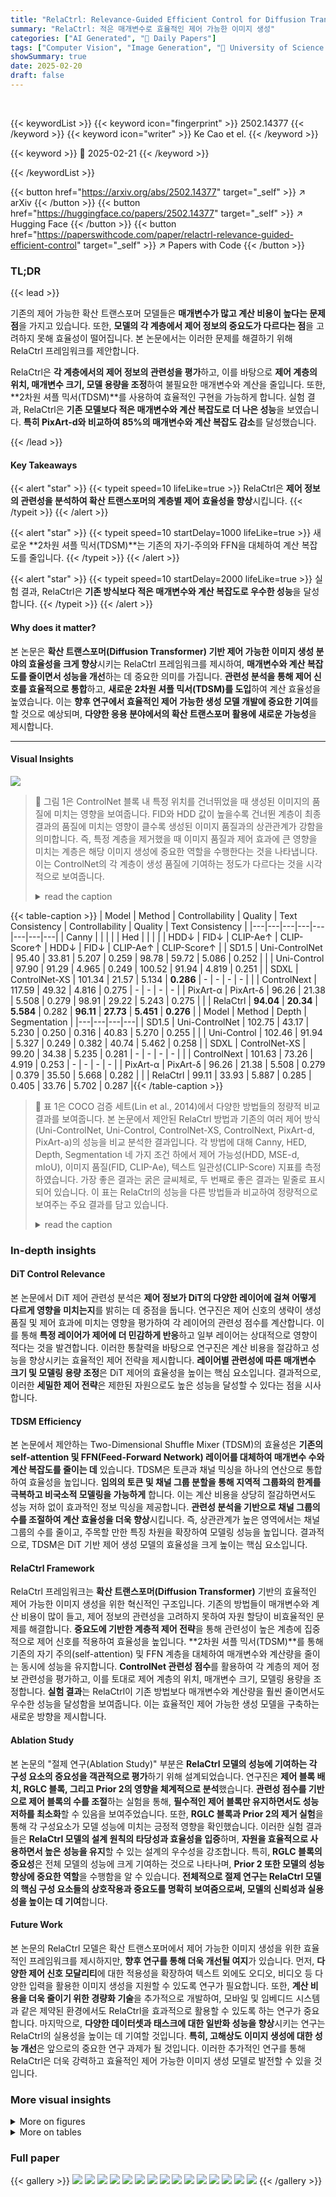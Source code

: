 ```yaml
---
title: "RelaCtrl: Relevance-Guided Efficient Control for Diffusion Transformers"
summary: "RelaCtrl: 적은 매개변수로 효율적인 제어 가능한 이미지 생성"
categories: ["AI Generated", "🤗 Daily Papers"]
tags: ["Computer Vision", "Image Generation", "🏢 University of Science and Technology of China",]
showSummary: true
date: 2025-02-20
draft: false
---
```


<br>

{{< keywordList >}}
{{< keyword icon="fingerprint" >}} 2502.14377 {{< /keyword >}}
{{< keyword icon="writer" >}} Ke Cao et el. {{< /keyword >}}
 
{{< keyword >}} 🤗 2025-02-21 {{< /keyword >}}
 
{{< /keywordList >}}

{{< button href="https://arxiv.org/abs/2502.14377" target="_self" >}}
↗ arXiv
{{< /button >}}
{{< button href="https://huggingface.co/papers/2502.14377" target="_self" >}}
↗ Hugging Face
{{< /button >}}
{{< button href="https://paperswithcode.com/paper/relactrl-relevance-guided-efficient-control" target="_self" >}}
↗ Papers with Code
{{< /button >}}




### TL;DR


{{< lead >}}

기존의 제어 가능한 확산 트랜스포머 모델들은 **매개변수가 많고 계산 비용이 높다는 문제점**을 가지고 있습니다. 또한, **모델의 각 계층에서 제어 정보의 중요도가 다르다는 점**을 고려하지 못해 효율성이 떨어집니다.  본 논문에서는 이러한 문제를 해결하기 위해 RelaCtrl 프레임워크를 제안합니다. 



RelaCtrl은 **각 계층에서의 제어 정보의 관련성을 평가**하고, 이를 바탕으로 **제어 계층의 위치, 매개변수 크기, 모델 용량을 조정**하여 불필요한 매개변수와 계산을 줄입니다. 또한, **2차원 셔플 믹서(TDSM)**를 사용하여 효율적인 구현을 가능하게 합니다. 실험 결과, RelaCtrl은 **기존 모델보다 적은 매개변수와 계산 복잡도로 더 나은 성능**을 보였습니다.  **특히 PixArt-d와 비교하여 85%의 매개변수와 계산 복잡도 감소**를 달성했습니다.

{{< /lead >}}


#### Key Takeaways

{{< alert "star" >}}
{{< typeit speed=10 lifeLike=true >}} RelaCtrl은 **제어 정보의 관련성을 분석하여 확산 트랜스포머의 계층별 제어 효율성을 향상**시킵니다. {{< /typeit >}}
{{< /alert >}}

{{< alert "star" >}}
{{< typeit speed=10 startDelay=1000 lifeLike=true >}} 새로운 **2차원 셔플 믹서(TDSM)**는 기존의 자기-주의와 FFN을 대체하여 계산 복잡도를 줄입니다. {{< /typeit >}}
{{< /alert >}}

{{< alert "star" >}}
{{< typeit speed=10 startDelay=2000 lifeLike=true >}} 실험 결과, RelaCtrl은 **기존 방식보다 적은 매개변수와 계산 복잡도로 우수한 성능**을 달성합니다. {{< /typeit >}}
{{< /alert >}}

#### Why does it matter?
본 논문은 **확산 트랜스포머(Diffusion Transformer) 기반 제어 가능한 이미지 생성 분야의 효율성을 크게 향상**시키는 RelaCtrl 프레임워크를 제시하여, **매개변수와 계산 복잡도를 줄이면서 성능을 개선**하는 데 중요한 의미를 가집니다.  **관련성 분석을 통해 제어 신호를 효율적으로 통합**하고, **새로운 2차원 셔플 믹서(TDSM)를 도입**하여 계산 효율성을 높였습니다. 이는 **향후 연구에서 효율적인 제어 가능한 생성 모델 개발에 중요한 기여**를 할 것으로 예상되며, **다양한 응용 분야에서의 확산 트랜스포머 활용에 새로운 가능성**을 제시합니다.

------
#### Visual Insights



![](https://arxiv.org/html/2502.14377/extracted/6219154/images/intro_fidandhdd.jpg)

> 🔼 그림 1은 ControlNet 블록 내 특정 위치를 건너뛰었을 때 생성된 이미지의 품질에 미치는 영향을 보여줍니다. FID와 HDD 값이 높을수록 건너뛴 계층이 최종 결과의 품질에 미치는 영향이 클수록 생성된 이미지 품질과의 상관관계가 강함을 의미합니다.  즉, 특정 계층을 제거했을 때 이미지 품질과 제어 효과에 큰 영향을 미치는 계층은 해당 이미지 생성에 중요한 역할을 수행한다는 것을 나타냅니다. 이는 ControlNet의 각 계층이 생성 품질에 기여하는 정도가 다르다는 것을 시각적으로 보여줍니다.  
> <details>
> <summary>read the caption</summary>
> Figure 1: Effect of skipping a specific position within the ControlNet block on the quality of the generated image. Higher FID and HDD indicate a more significant impact of the skipped layer on the quality of the final results, reflecting a stronger correlation with the generated image quality.
> </details>





{{< table-caption >}}
| Model | Method | Controllability | Quality | Text Consistency | Controllability | Quality | Text Consistency |
|---|---|---|---|---|---|---|---| 
| Canny |  |  |  |  | Hed |  |  |  |
| HDD↓ | FID↓ | CLIP-Ae↑ | CLIP-Score↑ | HDD↓ | FID↓ | CLIP-Ae↑ | CLIP-Score↑ |
| SD1.5 | Uni-ControlNet | 95.40 | 33.81 | 5.207 | 0.259 | 98.78 | 59.72 | 5.086 | 0.252 |
|  | Uni-Control | 97.90 | 91.29 | 4.965 | 0.249 | 100.52 | 91.94 | 4.819 | 0.251 |
| SDXL | ControlNet-XS | 101.34 | 21.57 | 5.134 | **0.286** | - | - | - | - |
|  | ControlNext | 117.59 | 49.32 | 4.816 | 0.275 | - | - | - | - |
| PixArt-α | PixArt-δ | 96.26 | 21.38 | 5.508 | 0.279 | 98.91 | 29.22 | 5.243 | 0.275 |
|  | RelaCtrl | **94.04** | **20.34** | **5.584** | 0.282 | **96.11** | **27.73** | **5.451** | **0.276** |
| Model | Method | Depth | Segmentation |
|---|---|---|---| 
| SD1.5 | Uni-ControlNet | 102.75 | 43.17 | 5.230 | 0.250 | 0.316 | 40.83 | 5.270 | 0.255 |
|  | Uni-Control | 102.46 | 91.94 | 5.327 | 0.249 | 0.382 | 40.74 | 5.462 | 0.258 |
| SDXL | ControlNet-XS | 99.20 | 34.38 | 5.235 | 0.281 | - | - | - | - |
|  | ControlNext | 101.63 | 73.26 | 4.919 | 0.253 | - | - | - | - |
| PixArt-α | PixArt-δ | 96.26 | 21.38 | 5.508 | 0.279 | 0.379 | 35.50 | 5.668 | 0.282 |
|  | RelaCtrl | 99.11 | 33.93 | 5.887 | 0.285 | 0.405 | 33.76 | 5.702 | 0.287 |{{< /table-caption >}}

> 🔼 표 1은 COCO 검증 세트(Lin et al., 2014)에서 다양한 방법들의 정량적 비교 결과를 보여줍니다.  본 논문에서 제안된 RelaCtrl 방법과 기존의 여러 제어 방식(Uni-ControlNet, Uni-Control, ControlNet-XS, ControlNext, PixArt-d, PixArt-a)의 성능을 비교 분석한 결과입니다.  각 방법에 대해 Canny, HED, Depth, Segmentation 네 가지 조건 하에서 제어 가능성(HDD, MSE-d, mIoU), 이미지 품질(FID, CLIP-Ae), 텍스트 일관성(CLIP-Score) 지표를 측정하였습니다.  가장 좋은 결과는 굵은 글씨체로, 두 번째로 좋은 결과는 밑줄로 표시되어 있습니다. 이 표는 RelaCtrl의 성능을 다른 방법들과 비교하여 정량적으로 보여주는 주요 결과를 담고 있습니다.
> <details>
> <summary>read the caption</summary>
> Table 1: Quantitative comparisons of different methods on the COCO validation set (Lin et al., 2014). The best results are highlighted in bold, while the second-best results are marked with underline.
> </details>





### In-depth insights


#### DiT Control Relevance
본 논문에서 DiT 제어 관련성 분석은 **제어 정보가 DiT의 다양한 레이어에 걸쳐 어떻게 다르게 영향을 미치는지**를 밝히는 데 중점을 둡니다.  연구진은 제어 신호의 생략이 생성 품질 및 제어 효과에 미치는 영향을 평가하여 각 레이어의 관련성 점수를 계산합니다. 이를 통해 **특정 레이어가 제어에 더 민감하게 반응**하고 일부 레이어는 상대적으로 영향이 적다는 것을 발견합니다. 이러한 통찰력을 바탕으로 연구진은 계산 비용을 절감하고 성능을 향상시키는 효율적인 제어 전략을 제시합니다.  **레이어별 관련성에 따른 매개변수 크기 및 모델링 용량 조정**은 DiT 제어의 효율성을 높이는 핵심 요소입니다.  결과적으로, 이러한 **세밀한 제어 전략**은 제한된 자원으로도 높은 성능을 달성할 수 있다는 점을 시사합니다.

#### TDSM Efficiency
본 논문에서 제안하는 Two-Dimensional Shuffle Mixer (TDSM)의 효율성은 **기존의 self-attention 및 FFN(Feed-Forward Network) 레이어를 대체하여 매개변수 수와 계산 복잡도를 줄이는 데** 있습니다.  TDSM은 토큰과 채널 믹싱을 하나의 연산으로 통합하여 효율성을 높입니다.  **임의의 토큰 및 채널 그룹 분할을 통해 지역적 그룹화의 한계를 극복하고 비국소적 모델링을 가능하게** 합니다.  이는 계산 비용을 상당히 절감하면서도 성능 저하 없이 효과적인 정보 믹싱을 제공합니다.  **관련성 분석을 기반으로 채널 그룹의 수를 조절하여 계산 효율성을 더욱 향상**시킵니다.  즉, 상관관계가 높은 영역에서는 채널 그룹의 수를 줄이고, 주목할 만한 특징 차원을 확장하여 모델링 성능을 높입니다.  결과적으로, TDSM은 DiT 기반 제어 생성 모델의 효율성을 크게 높이는 핵심 요소입니다.

#### RelaCtrl Framework
RelaCtrl 프레임워크는 **확산 트랜스포머(Diffusion Transformer)** 기반의 효율적인 제어 가능한 이미지 생성을 위한 혁신적인 구조입니다. 기존의 방법들이 매개변수와 계산 비용이 많이 들고, 제어 정보의 관련성을 고려하지 못하여 자원 할당이 비효율적인 문제를 해결합니다. **중요도에 기반한 계층적 제어 전략**을 통해 관련성이 높은 계층에 집중적으로 제어 신호를 적용하여 효율성을 높입니다.  **2차원 셔플 믹서(TDSM)**를 통해 기존의 자기 주의(self-attention) 및 FFN 계층을 대체하여 매개변수와 계산량을 줄이는 동시에 성능을 유지합니다.  **ControlNet 관련성 점수**를 활용하여 각 계층의 제어 정보 관련성을 평가하고, 이를 토대로 제어 계층의 위치, 매개변수 크기, 모델링 용량을 조정합니다.  **실험 결과**는 RelaCtrl이 기존 방법보다 매개변수와 계산량을 훨씬 줄이면서도 우수한 성능을 달성함을 보여줍니다. 이는 효율적인 제어 가능한 생성 모델을 구축하는 새로운 방향을 제시합니다.

#### Ablation Study
본 논문의 "절제 연구(Ablation Study)" 부분은 **RelaCtrl 모델의 성능에 기여하는 각 구성 요소의 중요성을 객관적으로 평가**하기 위해 설계되었습니다.  연구진은 **제어 블록 배치, RGLC 블록, 그리고 Prior 2의 영향을 체계적으로 분석**했습니다.  **관련성 점수를 기반으로 제어 블록의 수를 조절**하는 실험을 통해, **필수적인 제어 블록만 유지하면서도 성능 저하를 최소화**할 수 있음을 보여주었습니다.  또한, **RGLC 블록과 Prior 2의 제거 실험**을 통해 각 구성요소가 모델 성능에 미치는 긍정적 영향을 확인했습니다. 이러한 실험 결과들은 **RelaCtrl 모델의 설계 원칙의 타당성과 효율성을 입증**하며, **자원을 효율적으로 사용하면서 높은 성능을 유지**할 수 있는 설계의 우수성을 강조합니다. 특히, **RGLC 블록의 중요성**은 전체 모델의 성능에 크게 기여하는 것으로 나타나며,  **Prior 2 또한 모델의 성능 향상에 중요한 역할**을 수행함을 알 수 있습니다.  **전체적으로 절제 연구는 RelaCtrl 모델의 핵심 구성 요소들의 상호작용과 중요도를 명확히 보여줌으로써, 모델의 신뢰성과 실용성을 높이는 데 기여**합니다.

#### Future Work
본 논문의 RelaCtrl 모델은 확산 트랜스포머에서 제어 가능한 이미지 생성을 위한 효율적인 프레임워크를 제시하지만, **향후 연구를 통해 더욱 개선될 여지**가 있습니다.  먼저, **다양한 제어 신호 모달리티**에 대한 적용성을 확장하여 텍스트 외에도 오디오, 비디오 등 다양한 입력을 활용한 이미지 생성을 지원할 수 있도록 연구가 필요합니다.  또한, **계산 비용을 더욱 줄이기 위한 경량화 기술**을 추가적으로 개발하여, 모바일 및 임베디드 시스템과 같은 제약된 환경에서도 RelaCtrl을 효과적으로 활용할 수 있도록 하는 연구가 중요합니다.  마지막으로, **다양한 데이터셋과 태스크에 대한 일반화 성능을 향상**시키는 연구는 RelaCtrl의 실용성을 높이는 데 기여할 것입니다.  **특히, 고해상도 이미지 생성에 대한 성능 개선**은 앞으로의 중요한 연구 과제가 될 것입니다.  이러한 추가적인 연구를 통해 RelaCtrl은 더욱 강력하고 효율적인 제어 가능한 이미지 생성 모델로 발전할 수 있을 것입니다.


### More visual insights

<details>
<summary>More on figures
</summary>


![](https://arxiv.org/html/2502.14377/extracted/6219154/images/method_importance.png)

> 🔼 그림 2는 DiT-ControlNet의 여러 계층에 대한 관련성 다이어그램을 보여줍니다. FID와 HDD 순위를 기반으로 계산되었으며, 초기 증가 후 감소하는 전반적인 추세를 보여줍니다.  즉, DiT-ControlNet의 앞부분 중간 계층이 제어에 더 민감하고 뒷부분 계층은 덜 민감하다는 것을 의미합니다.  흰색 숫자는 PixArt-α에서 RelaCtrl의 선택된 배치 위치를 나타냅니다. 이는 RelaCtrl이 제어 정보의 관련성에 따라 효율적으로 제어 신호를 통합하기 위해  ControlNet의 특정 계층에만 제어 블록을 배치한다는 것을 시각적으로 보여줍니다.
> <details>
> <summary>read the caption</summary>
> Figure 2: The relevance diagram of different layers in the DiT-ControlNet was calculated based on the FID and HDD ranks. The overall trend shows an initial increase followed by a decrease. The selected placement positions of RelaCtrl in PixArt-α𝛼\alphaitalic_α are marked with white numbers.
> </details>



![](https://arxiv.org/html/2502.14377/extracted/6219154/images/method_arch.png)

> 🔼 그림 3은 제안된 RelaCtrl 프레임워크의 전체 아키텍처를 보여줍니다. ControlNet Relevance Score를 기반으로 순위가 매겨진 제어 블록의 위치는 가장 높은 순위에서 가장 낮은 순위로 표시됩니다. 원래 ControlNet에서 메인 브랜치의 직접 복제는 신중하게 설계된 Reference-Guided Lightweight 제어 블록으로 대체되고, 이는 모델의 성능을 유지하면서 매개변수와 계산 오버헤드를 줄여줍니다. 또한, 2차원 셔플 믹서(TDSM)는 모델의 매개변수와 계산 오버헤드를 효과적으로 줄여줍니다.
> <details>
> <summary>read the caption</summary>
> Figure 3: The overall architecture of RelaCtrl. Control block locations are prioritized based on the ControlNet Relevance Score, ranked from highest to lowest. The direct duplication of the main branch in the original ControlNet is replaced with the carefully designed Reference-Guided Lightweight control block. Additionally, the Two-Dimensional Shuffle Mixer effectively reduces model parameters and computational overhead while preserving performance.
> </details>



![](https://arxiv.org/html/2502.14377/extracted/6219154/images/exp_compare.jpg)

> 🔼 그림 4는 다양한 제어 기법들을 사용한 이미지 생성 결과를 정성적으로 비교한 것입니다. 각 제어 기법(UniControl, Uni-ControlNet, ControlNet-XS, ControlNext, Pixart-8, RelaCtrl)은 다양한 조건(Canny, Depth) 하에서 이미지 생성 능력을 보여줍니다. 자세한 내용을 확인하려면 이미지를 확대하여 보시기 바랍니다. 그림은 각 제어 기법의 강점과 약점, 그리고 이미지 품질에 미치는 영향을 시각적으로 보여주는 역할을 합니다.
> <details>
> <summary>read the caption</summary>
> Figure 4: Qualitative comparison of different methods. Please zoom in for better details.
> </details>



![](https://arxiv.org/html/2502.14377/extracted/6219154/images/exp_visual.jpg)

> 🔼 그림 5는 다양한 제어 조건 하에서 RelaCtrl의 생성 효과를 보여줍니다.  각 행은 특정 제어 조건(예: Canny, Depth, HED, Segmentation)을 사용하여 생성된 이미지들을 보여주며,  RelaCtrl이 다양한 스타일과 세부적인 제어를 효과적으로 달성하는 것을 시각적으로 보여줍니다.  각 이미지는 RelaCtrl 모델이 입력 제어 정보를 얼마나 잘 해석하고 생성 과정에 반영하는지를 보여주는 예시입니다.
> <details>
> <summary>read the caption</summary>
> Figure 5: Generation effects of RelaCtrl under varying control conditions.
> </details>



![](https://arxiv.org/html/2502.14377/extracted/6219154/images/appendix_full_image1.png)

> 🔼 그림 6은 제어 블록을 제거했을 때 생성된 지표에 미치는 영향을 보여줍니다. ControlNet에 27개와 13개의 블록을 사용한 두 가지 실험 결과를 비교하여 보여줍니다. 각 블록의 제거가 FID(Fréchet Inception Distance)와 HDD(Hausdorff Distance) 지표에 어떤 영향을 미치는지 보여주는 그래프가 포함되어 있습니다. 이를 통해, ControlNet 내 각 블록의 중요도와 제어 성능에 대한 기여도를 정량적으로 분석할 수 있습니다. 27개의 블록을 사용한 경우와 13개의 블록을 사용한 경우 모두 특정 블록을 제거했을 때 지표가 크게 변화하는 구간과 그렇지 않은 구간이 존재함을 알 수 있습니다. 이는 ControlNet 내에서도 블록의 중요도가 다르게 나타나며, 효율적인 제어를 위해서는 중요도가 높은 블록에 더 많은 자원을 할당해야 함을 시사합니다.
> <details>
> <summary>read the caption</summary>
> Figure 6: Impact of deleting specific locations on the generated metrics in ControlNet with 27 and 13 blocks.
> </details>



![](https://arxiv.org/html/2502.14377/extracted/6219154/images/appendix_remove3.jpg)

> 🔼 그림 7은 ControlNet의 특정 레이어(7, 9, 27)를 건너뛰었을 때 생성된 이미지에 미치는 영향의 정도(가장 높음, 중간, 가장 낮음)에 따른 추가적인 시각적 결과를 보여줍니다.  각 레이어를 건너뛰면 생성된 이미지의 품질과 제어 정확도에 어떤 영향을 미치는지 시각적으로 비교하여 보여주는 그림입니다.  레이어 7을 건너뛰면 이미지 품질과 제어 정확도가 크게 저하되는 반면, 레이어 27을 건너뛰는 경우에는 성능 저하가 거의 없는 것을 확인할 수 있습니다.
> <details>
> <summary>read the caption</summary>
> Figure 7: Additional visual results of skipping specific ControlNet layers (7, 9, and 27), correspond to the highest, moderate, and lowest impact on the generated image.
> </details>



![](https://arxiv.org/html/2502.14377/extracted/6219154/images/appendix_flux.png)

> 🔼 그림 8은 Flux.1-dev 모델에서 세 가지 서로 다른 제어 방식(OminiControl, ControlNet, RelaCtrl)을 사용하여 생성된 이미지들을 비교한 것입니다. 각 제어 방식에 따른 이미지 생성 결과의 차이를 시각적으로 보여줍니다.  이는 RelaCtrl의 성능을 다른 최신 제어 방식들과 비교하여 효율성과 성능을 평가하기 위한 것입니다. 각각의 이미지는 특정 조건(예: 우주왕복선이 지구 상공을 비행하는 모습, 황량한 들판에 있는 바위들)을 제시하고, 각 제어 방식이 이러한 조건을 얼마나 잘 반영하여 이미지를 생성하는지 비교 분석합니다.
> <details>
> <summary>read the caption</summary>
> Figure 8: Visual comparison of different control methods on Flux.1-dev.
> </details>



![](https://arxiv.org/html/2502.14377/extracted/6219154/images/appendix_style.jpg)

> 🔼 그림 9는 미세 조정된 PixArt 모델에 대한 RelaCtrl의 제어 효과를 보여줍니다. 상단과 하단 행은 네 가지 변환을 보여줍니다. (1) Canny에서 페인트로, (2) 깊이에서 오일로, (3) HED에서 고풍으로, 그리고 (4) 분할에서 픽셀로의 변환입니다. 이 그림은 RelaCtrl이 다양한 제어 조건 하에서도 고품질 이미지를 생성하고, 입력 이미지의 특징을 효과적으로 반영하여 스타일과 분위기를 자연스럽게 변환할 수 있음을 시각적으로 보여줍니다. 특히, Canny와 같은 에지 정보를 바탕으로 페인트 스타일의 이미지를 생성하거나, 깊이 정보를 활용하여 오일 페인팅 느낌의 이미지를 생성하는 등 다양한 스타일 변환이 가능함을 보여주는 사례입니다.
> <details>
> <summary>read the caption</summary>
> Figure 9: The control effect of RelaCtrl on the fine-tuned PixArt model. The upper and lower rows show the four transitions: (1) Canny to paint, (2) Depth to oil, (3) HED to gufeng, and (4) Segmentation to pixel.
> </details>



</details>




<details>
<summary>More on tables
</summary>


{{< table-caption >}}
| Method | Parameters | Complexity | Inference | Memory |
|---|---|---|---|---|
| PixArt-α | 611.15 | 542.56 | 3.81 | 2114 |
| w/ ControlNet | +294.34 | +270.57 | +0.51 | +1694 |
|  | (+48.16%) | (+49.87%) | (+13.39%) | (+80.13%) |
| w/ RelaCtrl | +**45.15** | +**46.71** | +**0.24** | +**395** |
|  | (+**7.38%**)| (+**8.61%**)| (+**6.30%**)| (+**18.70%**)|{{< /table-caption >}}
> 🔼 표 2는 제안된 방법의 효율성을 평가한 결과를 보여줍니다.  네 가지 지표 (파라미터 수 (백만 단위), 연산 복잡도 (GFLOPs), 추론 시간 (초), 메모리 사용량 (MiB))에 대한 수치를 제시하여 RelaCtrl의 효율성을 다른 방법들과 비교 분석합니다.  PixArt-a 모델에 ControlNet과 RelaCtrl을 적용했을 때의 결과를 비교하여, 파라미터 증가율, 연산량 증가율, 추론 시간 증가율, 메모리 사용량 증가율을 각각 백분율로 표시합니다. 이를 통해 RelaCtrl이 기존 방법에 비해 얼마나 효율적인지 수치적으로 보여줍니다.
> <details>
> <summary>read the caption</summary>
> Table 2: Evaluation of the proposed method’s effectiveness, with the following units for the four metrics: Parameters (M), Complexity (GFLOPs), Inference Time (s), and Memory Usage (MiB)
> </details>

{{< table-caption >}}
| Setting | HDD ↓ | FID ↓ | Para Ratio |
|---|---|---|---|
| ControlNet-top13 | 96.26 | 21.38 | 100% |
| Relevance-top13 | 94.57 | 20.31 | 100% |
| Relevance-top12 | 95.88 | 20.79 | 92.5% |
| Relevance-top11 | 95.57 | 21.28 | 84.6% |
| Relevance-top10 | 96.36 | 22.24 | 76.9% |{{< /table-caption >}}
> 🔼 이 표는 DiT-ControlNet Relevance에 따라 제어 블록 배치를 했을 때의 영향을 보여줍니다. 기준 모델은 메인 브랜치의 처음 13개 블록을 직접 복제한 ControlNet-top13입니다.  표에는 제어 블록의 수를 13개, 12개, 11개, 10개로 줄였을 때 FID와 HDD 지표의 변화와, ControlNet-top13 모델과 비교했을 때 파라미터 비율 변화를 보여줍니다.  이는 제어 블록의 수를 줄이면 FID와 HDD 지표가 점진적으로 감소하지만, Relevance 점수를 기반으로 11개의 블록만 사용해도 13개 블록을 사용했을 때와 비슷한 성능을 얻을 수 있음을 시사합니다.
> <details>
> <summary>read the caption</summary>
> Table 3: The impact of control block placement guided by DiT-ControlNet Relevance. ControlNet-top13, which directly replicates the first 13 blocks of the main branch, serves as the baseline for parameter volume comparison.
> </details>

{{< table-caption >}}
| Setting | HDD ↓ | FID ↓ | Para Ratio |
|---|---|---|---|
| RelaCtrl | 94.04 | 20.34 | 15.3% |
| w/o RGLC | 95.57 | 21.28 | 84.6% |
| w/o Prior2 | 97.30 | 22.47 | 17.1% |
| Baseline | 96.26 | 21.38 | 100% |{{< /table-caption >}}
> 🔼 표 4는 RGLC 블록과 TDSM 파티션 수가 생성 성능에 미치는 영향을 보여줍니다.  PixArt-δ (13개의 복제된 블록을 사용)가 매개변수 비교를 위한 기준으로 사용됩니다.  이 표는 RGLC 블록의 유무, 그리고 TDSM 파티션의 수를 변경했을 때 HDD, FID, 그리고 매개변수 비율(PixArt-δ 대비)이 어떻게 달라지는지 보여줍니다.  RGLC 블록이나 Prior 2가 없으면 성능이 저하되는 것을 확인할 수 있습니다. 이는 RGLC 블록과 Prior 2가 생성 성능에 중요한 역할을 한다는 것을 의미합니다.
> <details>
> <summary>read the caption</summary>
> Table 4: The impact of the RGLC block and the number of TDSM partitions within it on generation performance. The PixArt-δ𝛿\deltaitalic_δ with 13 coped blocks serves as the baseline for parameter comparison.
> </details>

{{< table-caption >}}
| Setting | Parameters (M) | Complexity (GFLOPs) | Inference (s) |
|---|---|---|---|
| Flux.1-dev | 11901.39 | 9925.78 | 4.78 |
| +OminiControl | +14.49 | +6637.41 | +3.11 |
| +ControlNet | +2952.65 | +2578.33 | +0.79 |
| +RelaCtrl | +549.19 | +495.03 | +0.34 |{{< /table-caption >}}
> 🔼 표 5는 Flux.1-dev 모델을 사용하여 수행된 효율성 비교 실험의 결과를 보여줍니다.  각 방법(OminiControl, ControlNet, RelaCtrl)에 대한 매개변수 수, 계산 복잡도(GFLOPs), 추론 시간(초)을 비교하여 RelaCtrl의 효율성을 강조합니다.  특히 RelaCtrl은 매개변수와 계산량을 크게 줄이면서도 ControlNet과 유사한 성능을 유지함을 보여줍니다.
> <details>
> <summary>read the caption</summary>
> Table 5: Effectiveness comparison experiment conducted on Flux.1-dev model.
> </details>

</details>




### Full paper

{{< gallery >}}
<img src="paper_images/1.png" class="grid-w50 md:grid-w33 xl:grid-w25" />
<img src="paper_images/2.png" class="grid-w50 md:grid-w33 xl:grid-w25" />
<img src="paper_images/3.png" class="grid-w50 md:grid-w33 xl:grid-w25" />
<img src="paper_images/4.png" class="grid-w50 md:grid-w33 xl:grid-w25" />
<img src="paper_images/5.png" class="grid-w50 md:grid-w33 xl:grid-w25" />
<img src="paper_images/6.png" class="grid-w50 md:grid-w33 xl:grid-w25" />
<img src="paper_images/7.png" class="grid-w50 md:grid-w33 xl:grid-w25" />
<img src="paper_images/8.png" class="grid-w50 md:grid-w33 xl:grid-w25" />
<img src="paper_images/9.png" class="grid-w50 md:grid-w33 xl:grid-w25" />
<img src="paper_images/10.png" class="grid-w50 md:grid-w33 xl:grid-w25" />
<img src="paper_images/11.png" class="grid-w50 md:grid-w33 xl:grid-w25" />
<img src="paper_images/12.png" class="grid-w50 md:grid-w33 xl:grid-w25" />
<img src="paper_images/13.png" class="grid-w50 md:grid-w33 xl:grid-w25" />
<img src="paper_images/14.png" class="grid-w50 md:grid-w33 xl:grid-w25" />
<img src="paper_images/15.png" class="grid-w50 md:grid-w33 xl:grid-w25" />
{{< /gallery >}}